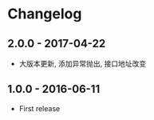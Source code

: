 # Changelog

## 2.0.0 - 2017-04-22

* 大版本更新, 添加异常抛出, 接口地址改变


## 1.0.0 - 2016-06-11

* First release
